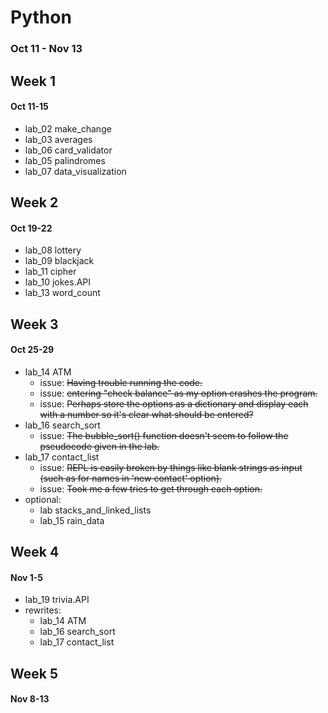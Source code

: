 # Python
### Oct 11 - Nov 13
## Week 1
#### Oct 11-15
- lab_02 make_change
- lab_03 averages
- lab_06 card_validator
- lab_05 palindromes
- lab_07 data_visualization
## Week 2
#### Oct 19-22
- lab_08 lottery
- lab_09 blackjack
- lab_11 cipher
- lab_10 jokes.API
- lab_13 word_count
## Week 3
#### Oct 25-29
- lab_14 ATM
  - issue: ~~Having trouble running the code.~~
  - issue: ~~entering "check balance" as my option crashes the program.~~
  - issue: ~~Perhaps store the options as a dictionary and display each with a number so it's clear what should be entered?~~
- lab_16 search_sort
  - issue: ~~The bubble_sort() function doesn't seem to follow the pseudocode given in the lab.~~
- lab_17 contact_list
  - issue: ~~REPL is easily broken by things like blank strings as input (such as for names in 'new contact' option).~~ 
  - issue: ~~Took me a few tries to get through each option.~~
- optional:
  - lab stacks_and_linked_lists
  - lab_15 rain_data
## Week 4
#### Nov 1-5
- lab_19 trivia.API
- rewrites:
  - lab_14 ATM
  - lab_16 search_sort
  - lab_17 contact_list
## Week 5
#### Nov 8-13
